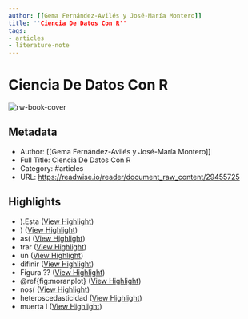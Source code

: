 ```yaml
---
author: [[Gema Fernández-Avilés y José-María Montero]]
title: ''Ciencia De Datos Con R''
tags: 
- articles
- literature-note
---
```

# Ciencia De Datos Con R

![rw-book-cover](https://readwise-assets.s3.amazonaws.com/static/images/article4.6bc1851654a0.png)

## Metadata
- Author: [[Gema Fernández-Avilés y José-María Montero]]
- Full Title: Ciencia De Datos Con R
- Category: #articles
- URL: https://readwise.io/reader/document_raw_content/29455725

## Highlights
- ).Esta ([View Highlight](https://read.readwise.io/read/01gqn3fqj29d7ke2qkhc6k31z6))
- ) ([View Highlight](https://read.readwise.io/read/01gqn3g1pf4k36dsyneqe11pba))
- as( ([View Highlight](https://read.readwise.io/read/01gqn3g9f4myfyzf18df84k7xj))
- trar ([View Highlight](https://read.readwise.io/read/01gqn3gqhcmq3fnsb2e69vdjn8))
- un ([View Highlight](https://read.readwise.io/read/01gqn3gyjd9hjzqfp3gtb6j4fw))
- difinir ([View Highlight](https://read.readwise.io/read/01gqn3k3mgzrnrwte0re524krq))
- Figura ?? ([View Highlight](https://read.readwise.io/read/01gqn43zpz7ndxd87wmbpwydex))
- @ref{fig:moranplot} ([View Highlight](https://read.readwise.io/read/01gqn41ytdq95y531r6f20hrwp))
- nos( ([View Highlight](https://read.readwise.io/read/01gqn45nxq3vm7tvd8wkw0dgk3))
- heteroscedasticidad ([View Highlight](https://read.readwise.io/read/01gqn49sqzrp3masj0vyt7f5d7))
- muerta l ([View Highlight](https://read.readwise.io/read/01gqn4bf9n3f7tnwzzdngvvbnz))
